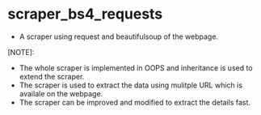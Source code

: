 # scraper_bs4_requests

- A scraper using request and beautifulsoup of the webpage.



[NOTE]:
- The whole scraper is implemented in OOPS and inheritance is used to extend the scraper.
- The scraper is used to extract the data using mulitple URL which is availale on the webpage.
- The scraper can be improved and modified to extract the details fast.